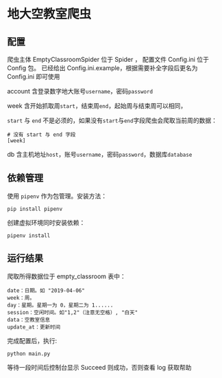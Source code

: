 # 地大空教室爬虫

## 配置
爬虫主体 EmptyClassroomSpider 位于 Spider ，
配置文件 Config.ini 位于 Config 包。
已经给出 Config.ini.example，根据需要补全字段后更名为 Config.ini 即可使用


account 含登录数字地大账号`username`，密码`password`

week 含开始抓取周`start`，结束周`end`，起始周与结束周可以相同，

`start` 与 `end` 不是必须的，如果没有`start`与`end`字段爬虫会爬取当前周的数据：
```angular2
# 没有 start 与 end 字段
[week]

```
db 含主机地址`host`，账号`username`，密码`password`，数据库`database`


## 依赖管理
使用 `pipenv` 作为包管理。安装方法：
```
pip install pipenv
```
创建虚拟环境同时安装依赖：
```
pipenv install
```

## 运行结果
爬取所得数据位于 empty_classroom 表中：

```angular2html
date：日期。如 "2019-04-06"
week：周。
day：星期。星期一为 0，星期二为 1......
session：空闲时间。如"1,2"（注意无空格）, "白天"
data：空教室信息
update_at：更新时间
```

完成配置后，执行:

```shell
python main.py
```
等待一段时间后控制台显示 Succeed 则成功，否则查看 log 获取帮助
